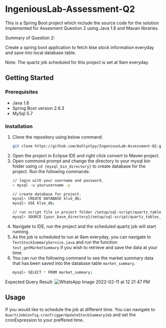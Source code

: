# IngeniousLab-Assessment-Q2

This is a Spring Boot project which include the source code for the solution implemented for Assesment Question 2 using Java 1.8 and Mavan libraries. 

Summary of Question 2:

Create a spring boot application to fetch klse stock information everyday and save into local database table.

Note: The quartz job scheduled for this project is set at 9am everyday.


<!-- GETTING STARTED -->
## Getting Started

### Prerequisites

- Java 1.8
- Spring Boot version 2.6.3
- MySql 5.7

### Installation

1. Clone the repository using below command.
   ```sh
   git clone https://github.com/Ashlynlpy/IngeniousLab-Assessment-Q2.git
2. Open the project in Eclipse IDE and right click convert to Maven project. 
3. Open commond prompt and change the directory to your mysql bin folder using `cd {mysql_bin_directory}` to create database for the project. Run the following commands:
   ```sh
   // login with your username and password.
   > mysql -u yourusername -p 
   
   // create database for project.
   mysql> CREATE DATABASE klse_db;
   mysql> USE klse_db;
   
   // run script file in project folder /setup/sql-script/quartz_tables_mysql_klse_db.sql
   mysql> SOURCE {your_base_directory}/setup/sql-script/quartz_tables_mysql_klse_db.sql;
   
4. Navigate to IDE, run the project and the scheduled quartz job will start running.
5. As the job is scheduled to run at 9am everyday, you can navigate to `TestStockSummaryService.java` and run the function `test_getMarketSummary` if you wish to retrieve and save the data at your time.
6. You can run the following command to see the market summary data that has been saved into the database table `market_summary`.
   ```sh
   mysql> SELECT * FROM market_summary;

Expected Query Result:
![WhatsApp Image 2022-02-11 at 12 21 47 PM](https://user-images.githubusercontent.com/46993579/153537260-4954786b-6571-46e6-84c5-501185b86be7.jpeg)

<!-- USAGE EXAMPLES -->
## Usage

If you would like to schedule the job at different time. You can navigate to `QuartzJobConfig.cronTriggerUpdateStockSummaryJob` and set the cronExpression to your preffered time.
